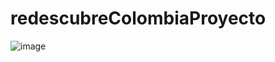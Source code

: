 # redescubreColombiaProyecto
![image](https://user-images.githubusercontent.com/52671811/204689313-5dce24b2-1d2a-4ff8-b45c-fd3a96d428b7.png)
